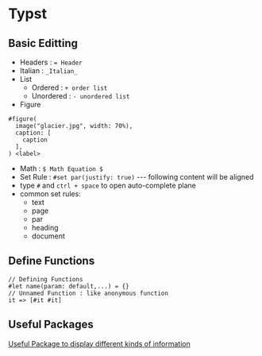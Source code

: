 # Typst
## Basic Editting
- Headers : `= Header`
- Italian : `_Italian_`
- List
  - Ordered : ` + order list `
  - Unordered : ` - unordered list `
- Figure
```
#figure(
  image("glacier.jpg", width: 70%),
  caption: [
    caption
  ],
) <label>
```

- Math : `$ Math Equation $` 
- Set Rule : `#set par(justify: true)` --- following content will be aligned
- type `#` and `ctrl + space` to open auto-complete plane
- common set rules:
  - text
  - page
  - par
  - heading
  - document
## Define Functions
```
// Defining Functions
#let name(param: default,...) = {}
// Unnamed Function : like anonymous function
it => [#it #it]
```
## Useful Packages
[Useful Package to display different kinds of information](https://typst.app/universe/package/gentle-clues)